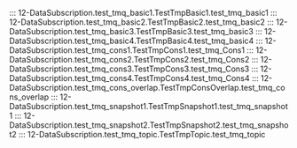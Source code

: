 ::: 12-DataSubscription.test_tmq_basic1.TestTmpBasic1.test_tmq_basic1
::: 12-DataSubscription.test_tmq_basic2.TestTmpBasic2.test_tmq_basic2
::: 12-DataSubscription.test_tmq_basic3.TestTmpBasic3.test_tmq_basic3
::: 12-DataSubscription.test_tmq_basic4.TestTmpBasic4.test_tmq_basic4
::: 12-DataSubscription.test_tmq_cons1.TestTmpCons1.test_tmq_Cons1
::: 12-DataSubscription.test_tmq_cons2.TestTmpCons2.test_tmq_Cons2
::: 12-DataSubscription.test_tmq_cons3.TestTmpCons3.test_tmq_Cons3
::: 12-DataSubscription.test_tmq_cons4.TestTmpCons4.test_tmq_Cons4
::: 12-DataSubscription.test_tmq_cons_overlap.TestTmpConsOverlap.test_tmq_cons_overlap
::: 12-DataSubscription.test_tmq_snapshot1.TestTmpSnapshot1.test_tmq_snapshot1
::: 12-DataSubscription.test_tmq_snapshot2.TestTmpSnapshot2.test_tmq_snapshot2
::: 12-DataSubscription.test_tmq_topic.TestTmpTopic.test_tmq_topic
